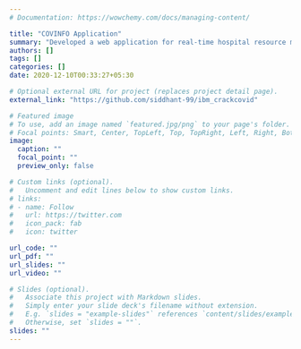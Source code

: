 ```yaml
---
# Documentation: https://wowchemy.com/docs/managing-content/

title: "COVINFO Application"
summary: "Developed a web application for real-time hospital resource monitoring (beds, ICUs, ventilators). Integrated a mask detection model to provide real-time information regarding the percentage of people wearing masks at any location using live video feed"
authors: []
tags: []
categories: []
date: 2020-12-10T00:33:27+05:30

# Optional external URL for project (replaces project detail page).
external_link: "https://github.com/siddhant-99/ibm_crackcovid"

# Featured image
# To use, add an image named `featured.jpg/png` to your page's folder.
# Focal points: Smart, Center, TopLeft, Top, TopRight, Left, Right, BottomLeft, Bottom, BottomRight.
image:
  caption: ""
  focal_point: ""
  preview_only: false

# Custom links (optional).
#   Uncomment and edit lines below to show custom links.
# links:
# - name: Follow
#   url: https://twitter.com
#   icon_pack: fab
#   icon: twitter

url_code: ""
url_pdf: ""
url_slides: ""
url_video: ""

# Slides (optional).
#   Associate this project with Markdown slides.
#   Simply enter your slide deck's filename without extension.
#   E.g. `slides = "example-slides"` references `content/slides/example-slides.md`.
#   Otherwise, set `slides = ""`.
slides: ""
---
```

